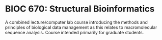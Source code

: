 # BIOC 670: Structural Bioinformatics

A combined lecture/computer lab course introducing the methods and principles of biological data management as this relates to macromolecular sequence analysis. Course intended primarily for graduate students.